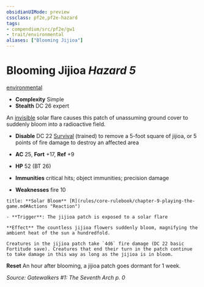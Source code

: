 ```yaml
---
obsidianUIMode: preview
cssclass: pf2e,pf2e-hazard
tags:
- compendium/src/pf2e/gw1
- trait/environmental
aliases: ["Blooming Jijioa"]
---
```

# Blooming Jijioa *Hazard 5*  
[environmental](environmental.md "Environmental Hazard Trait")  

- **Complexity** Simple
- **Stealth** DC 26 expert  

An [invisible](conditions.md#Invisible) solar flare causes this patch of unassuming ground cover to suddenly bloom into a radioactive field.

- **Disable** DC 22 [Survival](skills.md#Survival) (trained) to remove a 5-foot square of jijioa, or 5 points of fire damage to destroy an affected area  

- **AC** 25, **Fort** +17, **Ref** +9
- **HP** 52 (BT 26)
- **Immunities** critical hits; object immunities; precision damage
- **Weaknesses** fire 10

```ad-embed-ability
title: **Solar Bloom** [R](rules/core-rulebook/chapter-9-playing-the-game.md#Actions "Reaction")

- **Trigger**: The jijioa patch is exposed to a solar flare

**Effect** The countless jijioa flowers suddenly bloom, magnifying the ambient heat of the sun a hundredfold.

Creatures in the jijioa patch take `4d6` fire damage (DC 22 basic Fortitude save). Creatures that end their turn in the patch continue to take damage in this way as long as the jijioa is in bloom.
```

**Reset** An hour after blooming, a jijioa patch goes dormant for 1 week.  

*Source: Gatewalkers #1: The Seventh Arch p. 0*